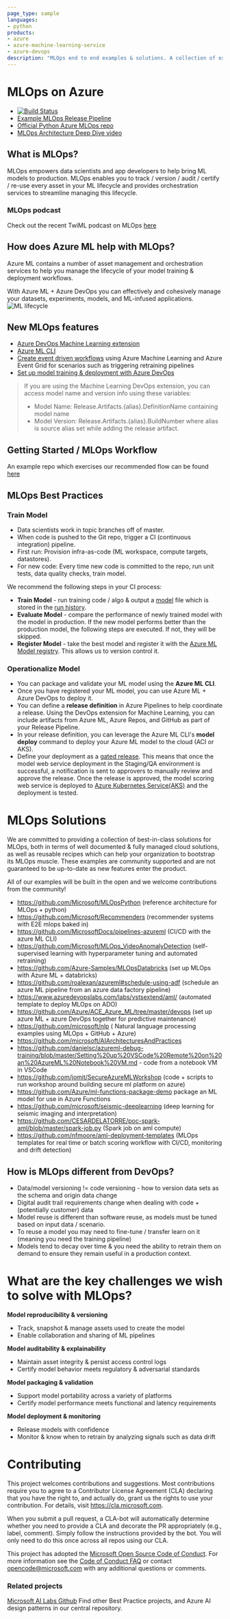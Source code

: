 ```yaml
---
page_type: sample
languages:
- python
products:
- azure
- azure-machine-learning-service
- azure-devops
description: "MLOps end to end examples & solutions. A collection of examples showing different end to end scenarios operationalizing ML workflows with Azure Machine Learning, integrated with GitHub and other Azure services such as Data Factory and DevOps."
---
```


# MLOps on Azure
- [![Build Status](https://dev.azure.com/aidemos/MLOps/_apis/build/status/microsoft.MLOps?branchName=master)](https://dev.azure.com/aidemos/MLOps/_build/latest?definitionId=96?branchName=master)
- [Example MLOps Release Pipeline](https://dev.azure.com/customai/DevopsForAI-AML/_release?view=all&_a=releases&definitionId=16)
- [Official Python Azure MLOps repo](https://github.com/Microsoft/MLOpsPython)
- [MLOps Architecture Deep Dive video](https://www.youtube.com/watch?v=nst3UAGpiBA)

## What is MLOps?
MLOps empowers data scientists and app developers to help bring ML models to production. 
MLOps enables you to track / version / audit / certify / re-use every asset in your ML lifecycle and provides orchestration services to streamline managing this lifecycle.

### MLOps podcast
Check out the recent TwiML podcast on MLOps [here](https://twimlai.com/twiml-talk-321-enterprise-readiness-mlops-and-lifecycle-management-with-jordan-edwards/) 

## How does Azure ML help with MLOps?
Azure ML contains a number of asset management and orchestration services to help you manage the lifecycle of your model training & deployment workflows.

With Azure ML + Azure DevOps you can effectively and cohesively manage your datasets, experiments, models, and ML-infused applications.
![ML lifecycle](./media/ml-lifecycle.png)

## New MLOps features
- [Azure DevOps Machine Learning extension](https://marketplace.visualstudio.com/items?itemName=ms-air-aiagility.vss-services-azureml) 
- [Azure ML CLI](https://aka.ms/azmlcli)
- [Create event driven workflows](https://docs.microsoft.com/azure/machine-learning/service/how-to-use-event-grid) using Azure Machine Learning and Azure Event Grid for scenarios such as triggering retraining pipelines
- [Set up model training & deployment with Azure DevOps](https://docs.microsoft.com/en-us/azure/devops/pipelines/targets/azure-machine-learning?view=azure-devops)

> If you are using the Machine Learning DevOps extension, you can access model name and version info using these variables:
> - Model Name: Release.Artifacts.{alias}.DefinitionName containing model name
> - Model Version: Release.Artifacts.{alias}.BuildNumber 
> where alias is source alias set while adding the release artifact. 

## Getting Started / MLOps Workflow
An example repo which exercises our recommended flow can be found [here](https://github.com/Microsoft/MLOpsPython)

## MLOps Best Practices
### Train Model
- Data scientists work in topic branches off of master.
- When code is pushed to the Git repo, trigger a CI (continuous integration) pipeline.
- First run: Provision infra-as-code (ML workspace, compute targets, datastores).
- For new code: Every time new code is committed to the repo, run unit tests, data quality checks, train model.

We recommend the following steps in your CI process:
- **Train Model** - run training code / algo & output a [model](https://docs.microsoft.com/en-us/azure/machine-learning/concept-azure-machine-learning-architecture#model) file which is stored in the [run history](https://docs.microsoft.com/en-us/azure/machine-learning/service/concept-azure-machine-learning-architecture#run).
- **Evaluate Model** - compare the performance of newly trained model with the model in production. If the new model performs better than the production model, the following steps are executed. If not, they will be skipped.
- **Register Model** - take the best model and register it with the [Azure ML Model registry](https://docs.microsoft.com/en-us/azure/machine-learning/service/concept-azure-machine-learning-architecture#model-registry). This allows us to version control it.

### Operationalize Model
- You can package and validate your ML model using the **Azure ML CLI**.
- Once you have registered your ML model, you can use Azure ML + Azure DevOps to deploy it.
- You can define a **release definition** in Azure Pipelines to help coordinate a release. Using the DevOps extension for Machine Learning, you can include artifacts from Azure ML, Azure Repos, and GitHub as part of your Release Pipeline.
- In your release definition, you can leverage the Azure ML CLI's **model deploy** command to deploy your Azure ML model to the cloud (ACI or AKS).
- Define your deployment as a [gated release](https://docs.microsoft.com/en-us/azure/devops/pipelines/release/approvals/gates?view=azure-devops). This means that once the model web service deployment in the Staging/QA environment is successful, a notification is sent to approvers to manually review and approve the release. Once the release is approved, the model scoring web service is deployed to [Azure Kubernetes Service(AKS)](https://docs.microsoft.com/en-us/azure/aks/intro-kubernetes) and the deployment is tested.

# MLOps Solutions
We are committed to providing a collection of best-in-class solutions for MLOps, both in terms of well documented & fully managed cloud solutions, as well as reusable recipes which can help your organization to bootstrap its MLOps muscle. These examples are community supported and are not guaranteed to be up-to-date as new features enter the product.

All of our examples will be built in the open and we welcome contributions from the community!
- https://github.com/Microsoft/MLOpsPython (reference architecture for MLOps + python)
- https://github.com/Microsoft/Recommenders (recommender systems with E2E mlops baked in)
- https://github.com/MicrosoftDocs/pipelines-azureml (CI/CD with the azure ML CLI)
- https://github.com/Microsoft/MLOps_VideoAnomalyDetection (self-supervised learning with hyperparameter tuning and automated retraining)
- https://github.com/Azure-Samples/MLOpsDatabricks (set up MLOps with Azure ML + databricks)
- https://github.com/roalexan/azureml#schedule-using-adf  (schedule an azure ML pipeline from an azure data factory pipeline)
- https://www.azuredevopslabs.com/labs/vstsextend/aml/ (automated template to deploy MLOps on ADO)
- https://github.com/Azure/ACE_Azure_ML/tree/master/devops (set up azure ML + azure DevOps together for predictive maintenance)
- https://github.com/microsoft/nlp ( Natural language processing examples using MLOps + GitHub + Azure)
- https://github.com/microsoft/AIArchitecturesAndPractices
- https://github.com/danielsc/azureml-debug-training/blob/master/Setting%20up%20VSCode%20Remote%20on%20an%20AzureML%20Notebook%20VM.md - code from a notebook VM in VSCode
- https://github.com/jomit/SecureAzureMLWorkshop (code + scripts to run workshop around building secure ml platform on azure)
- https://github.com/Azure/ml-functions-package-demo package an ML model for use in Azure Functions
- https://github.com/microsoft/seismic-deeplearning (deep learning for seismic imaging and interpretation)
- https://github.com/CESARDELATORRE/poc-spark-aml/blob/master/spark-job.py (Spark job on aml compute)
- https://github.com/nfmoore/aml-deployment-templates (MLOps templates for real time or batch scoring workflow with CI/CD, monitoring and drift detection)

## How is MLOps different from DevOps?
- Data/model versioning != code versioning - how to version data sets as the schema and origin data change
- Digital audit trail requirements change when dealing with code + (potentially customer) data
- Model reuse is different than software reuse, as models must be tuned based on input data / scenario.
- To reuse a model you may need to fine-tune / transfer learn on it (meaning you need the training pipeline)
- Models tend to decay over time & you need the ability to retrain them on demand to ensure they remain useful in a production context.

# What are the key challenges we wish to solve with MLOps?

**Model reproducibility & versioning**
- Track, snapshot & manage assets used to create the model
- Enable collaboration and sharing of ML pipelines

**Model auditability & explainability**
- Maintain asset integrity & persist access control logs
- Certify model behavior meets regulatory & adversarial standards

**Model packaging & validation**
- Support model portability across a variety of platforms
- Certify model performance meets functional and latency requirements

**Model deployment & monitoring**
- Release models with confidence
- Monitor & know when to retrain by analyzing signals such as data drift

# Contributing

This project welcomes contributions and suggestions.  Most contributions require you to agree to a
Contributor License Agreement (CLA) declaring that you have the right to, and actually do, grant us
the rights to use your contribution. For details, visit https://cla.microsoft.com.

When you submit a pull request, a CLA-bot will automatically determine whether you need to provide
a CLA and decorate the PR appropriately (e.g., label, comment). Simply follow the instructions
provided by the bot. You will only need to do this once across all repos using our CLA.

This project has adopted the [Microsoft Open Source Code of Conduct](https://opensource.microsoft.com/codeofconduct/).
For more information see the [Code of Conduct FAQ](https://opensource.microsoft.com/codeofconduct/faq/) or
contact [opencode@microsoft.com](mailto:opencode@microsoft.com) with any additional questions or comments.


### Related projects


[Microsoft AI Labs Github](https://aka.ms/ai-labs) Find other Best Practice projects, and Azure AI design patterns in our central repository. 
